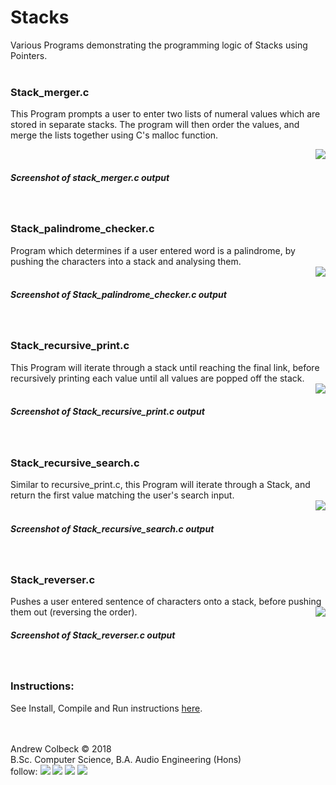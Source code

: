 # Stacks
Various Programs demonstrating the programming logic of Stacks using Pointers.
<br><br>

### Stack_merger.c
This Program prompts a user to enter two lists of numeral values which are stored in separate stacks.  The program will then order the values, and merge the lists together using C's malloc function.<br>

<img align="right" src="https://gdurl.com/fAoN" ><br>
##### Screenshot of stack_merger.c output
<br>

### Stack_palindrome_checker.c
Program which determines if a user entered word is a palindrome, by pushing the characters into a stack and analysing them.<br>
<img align="right" src="https://gdurl.com/GaUJ" ><br>
##### Screenshot of Stack_palindrome_checker.c output
<br>

### Stack_recursive_print.c
This Program will iterate through a stack until reaching the final link, before recursively printing each value until all values are popped off the stack.<br>
<img align="right" src="https://gdurl.com/TUbc" ><br>
##### Screenshot of Stack_recursive_print.c output
<br>

### Stack_recursive_search.c
Similar to recursive_print.c, this Program will iterate through a Stack, and return the first value matching the user's search input.<br>
<img align="right" src="https://gdurl.com/5fIc" ><br>
##### Screenshot of Stack_recursive_search.c output
<br>

### Stack_reverser.c
Pushes a user entered sentence of characters onto a stack, before pushing them out (reversing the order).
<img align="right" src="https://gdurl.com/LOgk" ><br>
##### Screenshot of Stack_reverser.c output
<br>

### Instructions:
See Install, Compile and Run instructions [here](https://github.com/AndrewColbeck/ProgrammingNotes/wiki/C-Programming).<br>

<br><br>
Andrew Colbeck © 2018<br>
B.Sc. Computer Science, B.A. Audio Engineering (Hons)    <br>
follow: 
[<img src="https://gdurl.com/vYH5">](https://github.com/AndrewColbeck)
[<img src="https://gdurl.com/xpGoe">](https://www.facebook.com/andrewtcolbeck)
[<img src="https://gdurl.com/FGea">](https://www.youtube.com/channel/UCG9CXPHtEN6zEz-KmLGFT2A)
[<img src="https://gdurl.com/f8fuk">](https://www.linkedin.com/in/andrewcolbeck)
